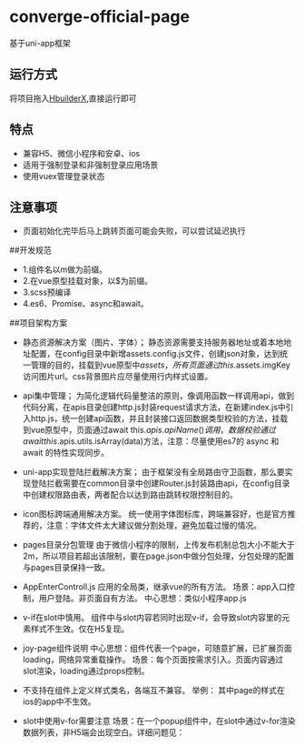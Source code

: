 # converge-official-page
基于uni-app框架


## 运行方式
将项目拖入[HbuilderX](http://www.dcloud.io/hbuilderx.html),直接运行即可

## 特点
* 兼容H5、微信小程序和安卓、ios
* 适用于强制登录和非强制登录应用场景
* 使用vuex管理登录状态

## 注意事项
* 页面初始化完毕后马上跳转页面可能会失败，可以尝试延迟执行

##开发规范
* 1.组件名以m做为前缀。
* 2.在vue原型挂载对象，以$为前缀。
* 3.scss预编译
* 4.es6、Promise、async和await。

##项目架构方案

* 静态资源解决方案（图片、字体）；
静态资源需要支持服务器地址或着本地地址配置，在config目录中新增assets.config.js文件，创建json对象，达到统一管理的目的，挂载到vue原型中$assets，所有页面通过this.$assets.imgKey访问图片url。css背景图片应尽量使用行内样式设置。

* api集中管理；
为简化逻辑代码量整洁的原则，像调用函数一样调用api，做到代码分离，在apis目录创建http.js封装request请求方法，在新建index.js中引入http.js，统一创建api函数，并且封装接口返回数据类型校验的方法，挂载到vue原型中，页面通过await this.$apis.apiName()调用，数据校验通过await this.$apis.utils.isArray(data)方法，注意：尽量使用es7的 async 和 await 的特性实现同步。

* uni-app实现登陆拦截解决方案；
由于框架没有全局路由守卫函数，那么要实现登陆拦截需要在common目录中创建Router.js封装路由api，在config目录中创建权限路由表，两者配合以达到路由跳转权限控制目的。

* icon图标跨端通用解决方案。
统一使用字体图标库，跨端兼容好，也是官方推荐的，注意：字体文件太大建议做分割处理，避免加载过慢的情况。

* pages目录分包管理
由于微信小程序的限制，上传发布机制总包大小不能大于2m，所以项目若超出该限制，要在page.json中做分包处理，分包处理的配置与pages目录保持一致。

* AppEnterControll.js 应用的全局类，继承vue的所有方法。
场景：app入口控制，用户登陆。非页面自有方法。
中心思想：类似小程序app.js

* v-if在slot中慎用。
组件中与slot内容若同时出现v-if，会导致slot内容里的元素样式不生效。仅在H5复现。

* joy-page组件说明
中心思想：组件代表一个page，可随意扩展，已扩展页面loading，网络异常重载操作。
场景：每个页面按需求引入。页面内容通过slot渲染，loading通过props控制。

* 不支持在组件上定义样式类名，各端互不兼容。
举例：<joy-page class="page"></joy-page> 其中page的样式在ios的app中不生效。

* slot中使用v-for需要注意
场景：在一个popup组件中，在slot中通过v-for渲染数据列表，非H5端会出现空白。详细问题见：[](http://ask.dcloud.net.cn/question/60743)